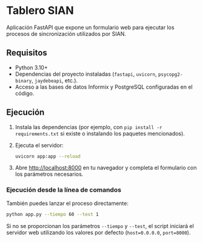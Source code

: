 # Tablero SIAN

Aplicación FastAPI que expone un formulario web para ejecutar los procesos de sincronización utilizados por SIAN.

## Requisitos

* Python 3.10+
* Dependencias del proyecto instaladas (`fastapi`, `uvicorn`, `psycopg2-binary`, `jaydebeapi`, etc.).
* Acceso a las bases de datos Informix y PostgreSQL configuradas en el código.

## Ejecución

1. Instala las dependencias (por ejemplo, con `pip install -r requirements.txt` si existe o instalando los paquetes mencionados).
2. Ejecuta el servidor:

   ```bash
   uvicorn app:app --reload
   ```

3. Abre [http://localhost:8000](http://localhost:8000) en tu navegador y completa el formulario con los parámetros necesarios.

### Ejecución desde la línea de comandos

También puedes lanzar el proceso directamente:

```bash
python app.py --tiempo 60 --test 1
```

Si no se proporcionan los parámetros `--tiempo` y `--test`, el script iniciará el servidor web utilizando los valores por defecto (`host=0.0.0.0`, `port=8000`).
